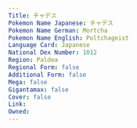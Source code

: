 ```yaml
---
﻿Title: チャデス
Pokemon Name Japanese: チャデス
Pokemon Name German: Mortcha
Pokemon Name English: Poltchageist
Language Card: Japanese
National Dex Number: 1012
Region: Paldea
Regional Form: false
Additional Form: false
Mega: false
Gigantamax: false
Cover: false
Link: 
Owned: 
---
```

